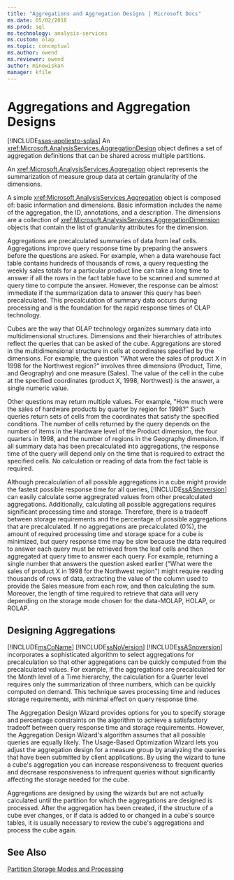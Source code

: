 ```yaml
---
title: "Aggregations and Aggregation Designs | Microsoft Docs"
ms.date: 05/02/2018
ms.prod: sql
ms.technology: analysis-services
ms.custom: olap
ms.topic: conceptual
ms.author: owend
ms.reviewer: owend
author: minewiskan
manager: kfile
---
```

# Aggregations and Aggregation Designs
[!INCLUDE[ssas-appliesto-sqlas](../includes/ssas-appliesto-sqlas.md)]
  An <xref:Microsoft.AnalysisServices.AggregationDesign> object defines a set of aggregation definitions that can be shared across multiple partitions.  
  
 An <xref:Microsoft.AnalysisServices.Aggregation> object represents the summarization of measure group data at certain granularity of the dimensions.  
  
 A simple <xref:Microsoft.AnalysisServices.Aggregation> object is composed of: basic information and dimensions. Basic information includes the name of the aggregation, the ID, annotations, and a description. The dimensions are a collection of <xref:Microsoft.AnalysisServices.AggregationDimension> objects that contain the list of granularity attributes for the dimension.  
  
 Aggregations are precalculated summaries of data from leaf cells. Aggregations improve query response time by preparing the answers before the questions are asked. For example, when a data warehouse fact table contains hundreds of thousands of rows, a query requesting the weekly sales totals for a particular product line can take a long time to answer if all the rows in the fact table have to be scanned and summed at query time to compute the answer. However, the response can be almost immediate if the summarization data to answer this query has been precalculated. This precalculation of summary data occurs during processing and is the foundation for the rapid response times of OLAP technology.  
  
 Cubes are the way that OLAP technology organizes summary data into multidimensional structures. Dimensions and their hierarchies of attributes reflect the queries that can be asked of the cube. Aggregations are stored in the multidimensional structure in cells at coordinates specified by the dimensions. For example, the question "What were the sales of product X in 1998 for the Northwest region?" involves three dimensions (Product, Time, and Geography) and one measure (Sales). The value of the cell in the cube at the specified coordinates (product X, 1998, Northwest) is the answer, a single numeric value.  
  
 Other questions may return multiple values. For example, "How much were the sales of hardware products by quarter by region for 1998?" Such queries return sets of cells from the coordinates that satisfy the specified conditions. The number of cells returned by the query depends on the number of items in the Hardware level of the Product dimension, the four quarters in 1998, and the number of regions in the Geography dimension. If all summary data has been precalculated into aggregations, the response time of the query will depend only on the time that is required to extract the specified cells. No calculation or reading of data from the fact table is required.  
  
 Although precalculation of all possible aggregations in a cube might provide the fastest possible response time for all queries, [!INCLUDE[ssASnoversion](../includes/ssasnoversion-md.md)] can easily calculate some aggregrated values from other precalculated aggregations. Additionally, calculating all possible aggregations requires significant processing time and storage. Therefore, there is a tradeoff between storage requirements and the percentage of possible aggregations that are precalculated. If no aggregations are precalculated (0%), the amount of required processing time and storage space for a cube is minimized, but query response time may be slow because the data required to answer each query must be retrieved from the leaf cells and then aggregated at query time to answer each query. For example, returning a single number that answers the question asked earlier ("What were the sales of product X in 1998 for the Northwest region") might require reading thousands of rows of data, extracting the value of the column used to provide the Sales measure from each row, and then calculating the sum. Moreover, the length of time required to retrieve that data will very depending on the storage mode chosen for the data-MOLAP, HOLAP, or ROLAP.  
  
## Designing Aggregations  
 [!INCLUDE[msCoName](../includes/msconame-md.md)] [!INCLUDE[ssNoVersion](../includes/ssnoversion-md.md)] [!INCLUDE[ssASnoversion](../includes/ssasnoversion-md.md)] incorporates a sophisticated algorithm to select aggregations for precalculation so that other aggregations can be quickly computed from the precalculated values. For example, if the aggregations are precalculated for the Month level of a Time hierarchy, the calculation for a Quarter level requires only the summarization of three numbers, which can be quickly computed on demand. This technique saves processing time and reduces storage requirements, with minimal effect on query response time.  
  
 The Aggregation Design Wizard provides options for you to specify storage and percentage constraints on the algorithm to achieve a satisfactory tradeoff between query response time and storage requirements. However, the Aggregation Design Wizard's algorithm assumes that all possible queries are equally likely. The Usage-Based Optimization Wizard lets you adjust the aggregation design for a measure group by analyzing the queries that have been submitted by client applications. By using the wizard to tune a cube's aggregation you can increase responsiveness to frequent queries and decrease responsiveness to infrequent queries without significantly affecting the storage needed for the cube.  
  
 Aggregations are designed by using the wizards but are not actually calculated until the partition for which the aggregations are designed is processed. After the aggregation has been created, if the structure of a cube ever changes, or if data is added to or changed in a cube's source tables, it is usually necessary to review the cube's aggregations and process the cube again.  
  
## See Also  
 [Partition Storage Modes and Processing](../../analysis-services/multidimensional-models-olap-logical-cube-objects/partitions-partition-storage-modes-and-processing.md)  
  
  
